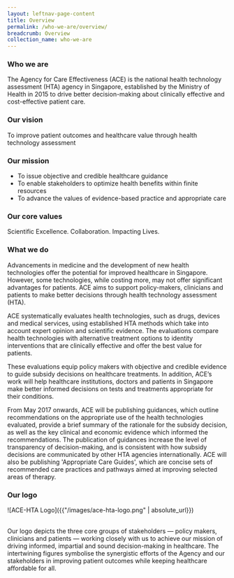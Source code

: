 ```yaml
---
layout: leftnav-page-content
title: Overview
permalink: /who-we-are/overview/
breadcrumb: Overview
collection_name: who-we-are
---
```


### **Who we are**

The Agency for Care Effectiveness (ACE) is the national health technology assessment (HTA) agency in Singapore, established by the Ministry of Health in 2015 to drive better decision-making about clinically effective and cost-effective patient care.

### **Our vision**

To improve patient outcomes and healthcare value through health technology assessment

### **Our mission**

* To issue objective and credible healthcare guidance 
* To enable stakeholders to optimize health benefits within finite resources 
* To advance the values of evidence-based practice and appropriate care

### **Our core values**

Scientific Excellence. Collaboration. Impacting Lives.

### **What we do**

Advancements in medicine and the development of new health technologies offer the potential for improved healthcare in Singapore. However, some technologies, while costing more, may not offer significant advantages for patients. ACE aims to support policy-makers, clinicians and patients to make better decisions through health technology assessment (HTA).

ACE systematically evaluates health technologies, such as drugs, devices and medical services, using established HTA methods which take into account expert opinion and scientific evidence. The evaluations compare health technologies with alternative treatment options to identity interventions that are clinically effective and offer the best value for patients.

These evaluations equip policy makers with objective and credible evidence to guide subsidy decisions on healthcare treatments. In addition, ACE’s work will help healthcare institutions, doctors and patients in Singapore make better informed decisions on tests and treatments appropriate for their conditions.

From May 2017 onwards, ACE will be publishing guidances, which outline recommendations on the appropriate use of the health technologies evaluated, provide a brief summary of the rationale for the subsidy decision, as well as the key clinical and economic evidence which informed the recommendations. The publication of guidances increase the level of transparency of decision-making, and is consistent with how subsidy decisions are communicated by other HTA agencies internationally. ACE will also be publishing 'Appropriate Care Guides', which are concise sets of recommended care practices and pathways aimed at improving selected areas of therapy.

### **Our logo**

![ACE-HTA Logo]({{"/images/ace-hta-logo.png" | absolute_url}})

<br>
Our logo depicts the three core groups of stakeholders — policy makers, clinicians and patients — working closely with us to achieve our mission of driving informed, impartial and sound decision-making in healthcare. The intertwining figures symbolise the synergistic efforts of the Agency and our stakeholders in improving patient outcomes while keeping healthcare affordable for all.